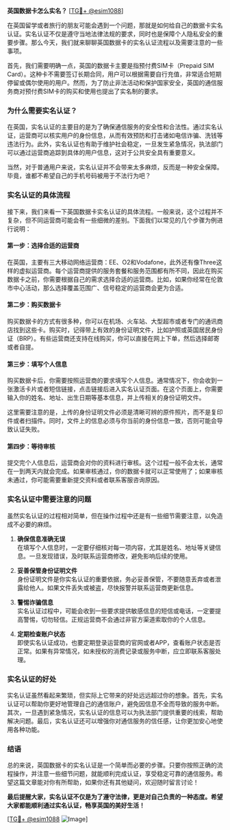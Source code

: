 **英国数据卡怎么实名？** [[TG💪+ @esim1088](https://t.me/s/esim1088)]

在英国留学或者旅行的朋友可能会遇到一个问题，那就是如何给自己的数据卡实名认证。实名认证不仅是遵守当地法律法规的要求，同时也是保障个人隐私安全的重要步骤。那么今天，我们就来聊聊英国数据卡的实名认证流程以及需要注意的一些事项。

首先，我们需要明确一点，英国的数据卡主要是指预付费SIM卡（Prepaid SIM Card）。这种卡不需要签订长期合同，用户可以根据需要自行充值，非常适合短期停留或偶尔使用的用户。然而，为了防止非法活动和保护国家安全，英国的通信服务商对预付费SIM卡的购买和使用也提出了实名制的要求。

### **为什么需要实名认证？**

在英国，实名认证的主要目的是为了确保通信服务的安全性和合法性。通过实名认证，运营商可以核实用户的身份信息，从而有效预防和打击诸如电信诈骗、洗钱等违法行为。此外，实名认证也有助于维护社会稳定，一旦发生紧急情况，执法部门可以通过运营商追踪到具体的用户信息，这对于公共安全具有重要意义。

当然，对于普通用户来说，实名认证并不会带来太多麻烦，反而是一种安全保障。毕竟，谁都不希望自己的手机号码被用于不法行为吧？

### **实名认证的具体流程**

接下来，我们来看一下英国数据卡实名认证的具体流程。一般来说，这个过程并不复杂，但不同运营商可能会有一些细微的差别。下面我们以常见的几个步骤为例进行说明：

#### **第一步：选择合适的运营商**
在英国，主要有三大移动网络运营商：EE、O2和Vodafone，此外还有像Three这样的虚拟运营商。每个运营商提供的服务套餐和服务范围都有所不同，因此在购买数据卡之前，你需要根据自己的需求选择合适的运营商。比如，如果你经常在伦敦市中心活动，那么选择覆盖范围广、信号稳定的运营商会更为合适。

#### **第二步：购买数据卡**
购买数据卡的方式有很多种，你可以在机场、火车站、大型超市或者专门的通讯商店找到这些卡。购买时，记得带上有效的身份证明文件，比如护照或英国居民身份证（BRP）。有些运营商还支持在线购买，你可以直接在网上下单，然后选择邮寄或者自提。

#### **第三步：填写个人信息**
购买数据卡后，你需要按照运营商的要求填写个人信息。通常情况下，你会收到一张激活卡片或者短信链接，点击链接后进入实名认证页面。在这个页面上，你需要输入你的姓名、地址、出生日期等基本信息，并上传相关的身份证明文件。

这里需要注意的是，上传的身份证明文件必须是清晰可辨的原件照片，而不是复印件或者扫描件。同时，文件上的信息必须与你当前的身份信息一致，否则可能会导致认证失败。

#### **第四步：等待审核**
提交完个人信息后，运营商会对你的资料进行审核。这个过程一般不会太长，通常在一到两天内就会完成。如果审核通过，你的数据卡就可以正常使用了；如果审核未通过，你可能需要重新提交资料或者联系客服咨询原因。

### **实名认证中需要注意的问题**

虽然实名认证的过程相对简单，但在操作过程中还是有一些细节需要注意，以免造成不必要的麻烦。

1. **确保信息准确无误**  
   在填写个人信息时，一定要仔细核对每一项内容，尤其是姓名、地址等关键信息。一旦发现错误，及时联系运营商修改，避免影响后续的使用。

2. **妥善保管身份证明文件**  
   身份证明文件是你实名认证的重要依据，务必妥善保管，不要随意丢弃或者泄露给他人。如果文件丢失或被盗，尽快报警并联系运营商更新信息。

3. **警惕诈骗信息**  
   实名认证过程中，可能会收到一些要求提供敏感信息的短信或电话，一定要提高警惕，切勿轻信。正规运营商不会通过非官方渠道索取你的个人信息。

4. **定期检查账户状态**  
   即使实名认证成功，也要定期登录运营商的官网或者APP，查看账户状态是否正常。如果有异常情况，如未授权的消费记录或服务中断，应立即联系客服处理。

### **实名认证的好处**

实名认证虽然看起来繁琐，但实际上它带来的好处远远超过你的想象。首先，实名认证可以帮助你更好地管理自己的通信账户，避免因信息不全而导致的服务中断。其次，一旦遇到紧急情况，实名认证的信息可以为执法部门提供重要的线索，帮助解决问题。最后，实名认证还可以增强你对通信服务的信任感，让你更加安心地使用各种功能。

### **结语**

总的来说，英国数据卡的实名认证是一个简单而必要的步骤。只要你按照正确的流程操作，并注意一些细节问题，就能顺利完成认证，享受稳定可靠的通信服务。希望这篇文章能对你有所帮助，如果你还有其他疑问，欢迎随时留言讨论！

**最后提醒大家，实名认证不仅是为了遵守法律，更是对自己负责的一种态度。希望大家都能顺利通过实名认证，畅享英国的美好生活！**

[[TG💪+ @esim1088](https://t.me/s/esim1088) ![Image](https://i.postimg.cc/4NQfJmqS/Snipaste-2025-05-13-00-14-12.png)]
